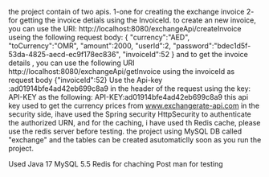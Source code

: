 the project contain of two apis.
1-one for creating the exchange invoice
2- for getting the invoice detials using the InvoiceId.
to create an new invoice, you can use the URI: http://localhost:8080/exchangeApi/createInvoice useing the following request body:
{
    "currency":"AED",
    "toCurrency":"OMR",
    "amount":2000,
    "userId":2,
    "password":"bdec1d5f-53da-4825-aecd-ec9f178ec836",
    "invoiceId":52
}
and to get the invoice details , you can use the following URI
http://localhost:8080/exchangeApi/getInvoice 
using the invoiceId as request body {"invoiceId":52}
Use the Api-key :ad01914bfe4ad42eb699c8a9 in the header of the request using the key: API-KEY as the following: API-KEY:ad01914bfe4ad42eb699c8a9 
this api key used to get the currency prices from www.exchangerate-api.com 
in the security side, ihave used the Spring security HttpSecurity to authenticate the authorized URN, and for the caching, i have used th Redis cache, please use the redis server before testing.
the project using MySQL DB called "exchange" and the tables can be created asutomaticlly soon as you run the project.

Used Java 17
MySQL 5.5
Redis for chaching
Post man for testing
